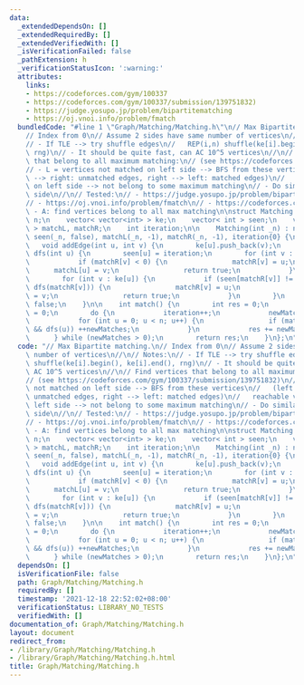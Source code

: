 ```yaml
---
data:
  _extendedDependsOn: []
  _extendedRequiredBy: []
  _extendedVerifiedWith: []
  _isVerificationFailed: false
  _pathExtension: h
  _verificationStatusIcon: ':warning:'
  attributes:
    links:
    - https://codeforces.com/gym/100337
    - https://codeforces.com/gym/100337/submission/139751832)
    - https://judge.yosupo.jp/problem/bipartitematching
    - https://oj.vnoi.info/problem/fmatch
  bundledCode: "#line 1 \"Graph/Matching/Matching.h\"\n// Max Bipartite matching.\n\
    // Index from 0\n// Assume 2 sides have same number of vertices\n//\n// Notes:\n\
    // - If TLE --> try shuffle edges\n//   REP(i,n) shuffle(ke[i].begin(), ke[i].end(),\
    \ rng)\n// - It should be quite fast, can AC 10^5 vertices\n//\n// Find vertices\
    \ that belong to all maximum matching:\n// (see https://codeforces.com/gym/100337/submission/139751832)\n\
    // - L = vertices not matched on left side --> BFS from these vertices\n//   (left\
    \ --> right: unmatched edges, right --> left: matched edges)\n//   reachable vertices\
    \ on left side --> not belong to some maximum matching\n// - Do similar for right\
    \ side\n//\n// Tested:\n// - https://judge.yosupo.jp/problem/bipartitematching\n\
    // - https://oj.vnoi.info/problem/fmatch\n// - https://codeforces.com/gym/100337\
    \ - A: find vertices belong to all max matching\n\nstruct Matching {\n    int\
    \ n;\n    vector< vector<int> > ke;\n    vector< int > seen;\n    vector< int\
    \ > matchL, matchR;\n    int iteration;\n\n    Matching(int _n) : n(_n), ke(_n),\
    \ seen(_n, false), matchL(_n, -1), matchR(_n, -1), iteration{0} {\n    }\n\n \
    \   void addEdge(int u, int v) {\n        ke[u].push_back(v);\n    }\n\n    bool\
    \ dfs(int u) {\n        seen[u] = iteration;\n        for (int v : ke[u]) {\n\
    \            if (matchR[v] < 0) {\n                matchR[v] = u;\n          \
    \      matchL[u] = v;\n                return true;\n            }\n        }\n\
    \        for (int v : ke[u]) {\n            if (seen[matchR[v]] != iteration &&\
    \ dfs(matchR[v])) {\n                matchR[v] = u;\n                matchL[u]\
    \ = v;\n                return true;\n            }\n        }\n        return\
    \ false;\n    }\n\n    int match() {\n        int res = 0;\n        int newMatches\
    \ = 0;\n        do {\n            iteration++;\n            newMatches = 0;\n\
    \            for (int u = 0; u < n; u++) {\n                if (matchL[u] < 0\
    \ && dfs(u)) ++newMatches;\n            }\n            res += newMatches;\n  \
    \      } while (newMatches > 0);\n        return res;\n    }\n};\n"
  code: "// Max Bipartite matching.\n// Index from 0\n// Assume 2 sides have same\
    \ number of vertices\n//\n// Notes:\n// - If TLE --> try shuffle edges\n//   REP(i,n)\
    \ shuffle(ke[i].begin(), ke[i].end(), rng)\n// - It should be quite fast, can\
    \ AC 10^5 vertices\n//\n// Find vertices that belong to all maximum matching:\n\
    // (see https://codeforces.com/gym/100337/submission/139751832)\n// - L = vertices\
    \ not matched on left side --> BFS from these vertices\n//   (left --> right:\
    \ unmatched edges, right --> left: matched edges)\n//   reachable vertices on\
    \ left side --> not belong to some maximum matching\n// - Do similar for right\
    \ side\n//\n// Tested:\n// - https://judge.yosupo.jp/problem/bipartitematching\n\
    // - https://oj.vnoi.info/problem/fmatch\n// - https://codeforces.com/gym/100337\
    \ - A: find vertices belong to all max matching\n\nstruct Matching {\n    int\
    \ n;\n    vector< vector<int> > ke;\n    vector< int > seen;\n    vector< int\
    \ > matchL, matchR;\n    int iteration;\n\n    Matching(int _n) : n(_n), ke(_n),\
    \ seen(_n, false), matchL(_n, -1), matchR(_n, -1), iteration{0} {\n    }\n\n \
    \   void addEdge(int u, int v) {\n        ke[u].push_back(v);\n    }\n\n    bool\
    \ dfs(int u) {\n        seen[u] = iteration;\n        for (int v : ke[u]) {\n\
    \            if (matchR[v] < 0) {\n                matchR[v] = u;\n          \
    \      matchL[u] = v;\n                return true;\n            }\n        }\n\
    \        for (int v : ke[u]) {\n            if (seen[matchR[v]] != iteration &&\
    \ dfs(matchR[v])) {\n                matchR[v] = u;\n                matchL[u]\
    \ = v;\n                return true;\n            }\n        }\n        return\
    \ false;\n    }\n\n    int match() {\n        int res = 0;\n        int newMatches\
    \ = 0;\n        do {\n            iteration++;\n            newMatches = 0;\n\
    \            for (int u = 0; u < n; u++) {\n                if (matchL[u] < 0\
    \ && dfs(u)) ++newMatches;\n            }\n            res += newMatches;\n  \
    \      } while (newMatches > 0);\n        return res;\n    }\n};\n"
  dependsOn: []
  isVerificationFile: false
  path: Graph/Matching/Matching.h
  requiredBy: []
  timestamp: '2021-12-18 22:52:02+08:00'
  verificationStatus: LIBRARY_NO_TESTS
  verifiedWith: []
documentation_of: Graph/Matching/Matching.h
layout: document
redirect_from:
- /library/Graph/Matching/Matching.h
- /library/Graph/Matching/Matching.h.html
title: Graph/Matching/Matching.h
---
```


